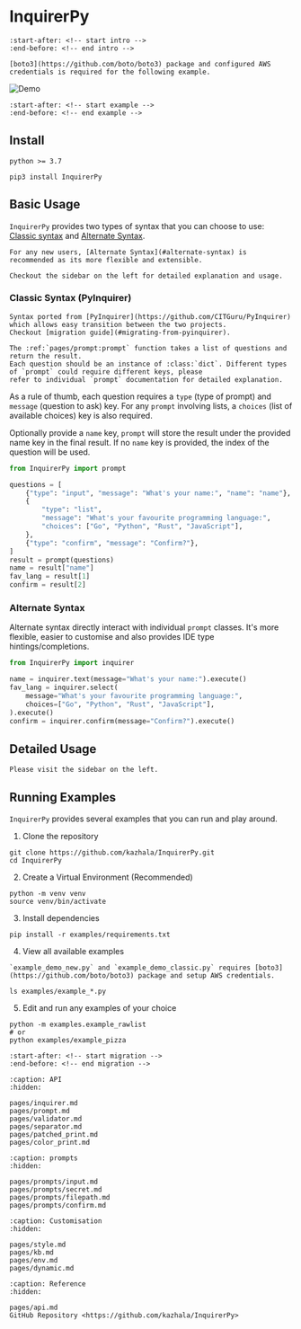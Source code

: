 # InquirerPy

```{include} ../README.md
:start-after: <!-- start intro -->
:end-before: <!-- end intro -->
```

```{Note}
[boto3](https://github.com/boto/boto3) package and configured AWS credentials is required for the following example.
```

![Demo](https://assets.kazhala.me/InquirerPy/InquirerPy-demo.gif)

```{include} ../README.md
:start-after: <!-- start example -->
:end-before: <!-- end example -->
```

## Install

```{admonition} Requirements
python >= 3.7
```

```
pip3 install InquirerPy
```

## Basic Usage

`InquirerPy` provides two types of syntax that you can choose to use: [Classic syntax](#classic-syntax-pyinquirer) and [Alternate Syntax](#alternate-syntax).

```{Tip}
For any new users, [Alternate Syntax](#alternate-syntax) is recommended as its more flexible and extensible.
```

```{Note}
Checkout the sidebar on the left for detailed explanation and usage.
```

### Classic Syntax (PyInquirer)

```{Note}
Syntax ported from [PyInquirer](https://github.com/CITGuru/PyInquirer) which allows easy transition between the two projects.
Checkout [migration guide](#migrating-from-pyinquirer).
```

```{eval-rst}
The :ref:`pages/prompt:prompt` function takes a list of questions and return the result.
Each question should be an instance of :class:`dict`. Different types of `prompt` could require different keys, please
refer to individual `prompt` documentation for detailed explanation.
```

As a rule of thumb, each question requires a `type` (type of prompt) and `message` (question to ask) key. For any `prompt`
involving lists, a `choices` (list of available choices) key is also required.

Optionally provide a `name` key, `prompt` will store the result under the provided name key in the final result. If
no `name` key is provided, the index of the question will be used.

```python
from InquirerPy import prompt

questions = [
    {"type": "input", "message": "What's your name:", "name": "name"},
    {
        "type": "list",
        "message": "What's your favourite programming language:",
        "choices": ["Go", "Python", "Rust", "JavaScript"],
    },
    {"type": "confirm", "message": "Confirm?"},
]
result = prompt(questions)
name = result["name"]
fav_lang = result[1]
confirm = result[2]
```

### Alternate Syntax

Alternate syntax directly interact with individual `prompt` classes. It's more flexible, easier to customise
and also provides IDE type hintings/completions.

```python
from InquirerPy import inquirer

name = inquirer.text(message="What's your name:").execute()
fav_lang = inquirer.select(
    message="What's your favourite programming language:",
    choices=["Go", "Python", "Rust", "JavaScript"],
).execute()
confirm = inquirer.confirm(message="Confirm?").execute()
```

## Detailed Usage

```{admonition} Info
Please visit the sidebar on the left.
```

## Running Examples

`InquirerPy` provides several examples that you can run and play around.

1. Clone the repository

```
git clone https://github.com/kazhala/InquirerPy.git
cd InquirerPy
```

2. Create a Virtual Environment (Recommended)

```
python -m venv venv
source venv/bin/activate
```

3. Install dependencies

```
pip install -r examples/requirements.txt
```

4. View all available examples

```{Warning}
`example_demo_new.py` and `example_demo_classic.py` requires [boto3](https://github.com/boto/boto3) package and setup AWS credentials.
```

```
ls examples/example_*.py
```

5. Edit and run any examples of your choice

```
python -m examples.example_rawlist
# or
python examples/example_pizza
```

```{include} ../README.md
:start-after: <!-- start migration -->
:end-before: <!-- end migration -->
```

```{toctree}
:caption: API
:hidden:

pages/inquirer.md
pages/prompt.md
pages/validator.md
pages/separator.md
pages/patched_print.md
pages/color_print.md
```

```{toctree}
:caption: prompts
:hidden:

pages/prompts/input.md
pages/prompts/secret.md
pages/prompts/filepath.md
pages/prompts/confirm.md
```

```{toctree}
:caption: Customisation
:hidden:

pages/style.md
pages/kb.md
pages/env.md
pages/dynamic.md
```

```{toctree}
:caption: Reference
:hidden:

pages/api.md
GitHub Repository <https://github.com/kazhala/InquirerPy>
```

